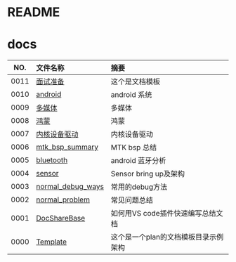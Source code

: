 # README

# docs

NO.  |文件名称|摘要
:---:|:--|:--
0011 | [面试准备](src/0011_面试准备/README.md) | 这个是文档模板
0010 | [android](src/0010_android/README.md) | android 系统
0009 | [多媒体](src/0009_多媒体/README.md) | 多媒体
0008 | [鸿蒙](src/0008_鸿蒙/README.md) | 鸿蒙
0007 | [内核设备驱动](src/0007_内核设备驱动/README.md) | 内核设备驱动
0006 | [mtk_bsp_summary](src/0006_mtk_bsp_summary/README.md) | MTK bsp 总结
0005 | [bluetooth](src/0005_bluetooth/README.md) | android 蓝牙分析
0004 | [sensor](src/0004_sensor/README.md) | Sensor bring up及架构
0003 | [normal_debug_ways](src/0003_normal_debug_ways/README.md) | 常用的debug方法
0002 | [normal_problem](src/0002_normal_problem/README.md) | 常见问题总结
0001 | [DocShareBase](src/0001_DocShareBase/README.md) | 如何用VS code插件快速编写总结文档
0000 | [Template](src/0000_Template/README.md) | 这个是一个plan的文档模板目录示例架构
